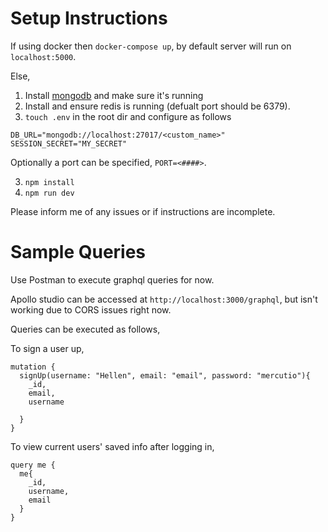 # Setup Instructions

If using docker then `docker-compose up`, by default server will run on `localhost:5000`.

Else,

1. Install [mongodb](https://docs.mongodb.com/manual/installation/) and make sure it's running
2. Install and ensure redis is running (defualt port should be 6379).
3. `touch .env` in the root dir and configure as follows

```
DB_URL="mongodb://localhost:27017/<custom_name>"
SESSION_SECRET="MY_SECRET"
```

Optionally a port can be specified, `PORT=<####>`.

3. `npm install`
4. `npm run dev`

Please inform me of any issues or if instructions are incomplete.

# Sample Queries

Use Postman to execute graphql queries for now.

Apollo studio can be accessed at `http://localhost:3000/graphql`, but isn't working due to CORS issues right now.

Queries can be executed as follows,

To sign a user up,

```
mutation {
  signUp(username: "Hellen", email: "email", password: "mercutio"){
    _id,
    email,
    username

  }
}
```

To view current users' saved info after logging in,

```
query me {
  me{
    _id,
    username,
    email
  }
}
```
